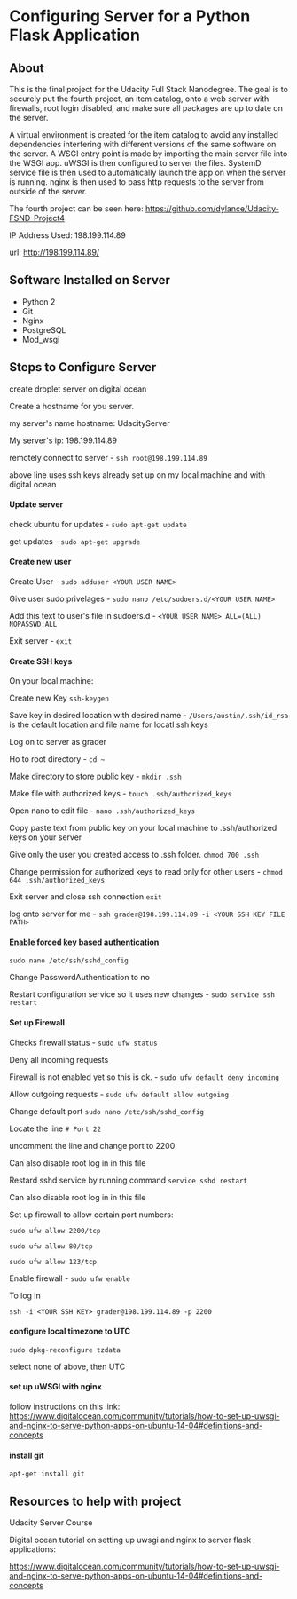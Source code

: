 # Configuring Server for a Python Flask Application

## About

This is the final project for the Udacity Full Stack Nanodegree. The goal
is to securely put the fourth project, an item catalog, onto a web server with firewalls, root login disabled, and make sure all packages are up to date on the server.

A virtual environment is created for the item catalog to avoid any installed dependencies interfering with different versions of the same software on the server. A WSGI entry point is made by importing the main server file into the WSGI app. uWSGI is then configured to server the files. SystemD service file is then used to automatically launch the app on when the server is running. nginx is then used to pass http requests to the server from outside of the server.

The fourth project can be seen here: https://github.com/dylance/Udacity-FSND-Project4

IP Address Used: 198.199.114.89

url: http://198.199.114.89/

## Software Installed on Server

- Python 2
- Git
- Nginx
- PostgreSQL
- Mod_wsgi

## Steps to Configure Server

create droplet server on digital ocean

Create a hostname for you server.

my server's name hostname: UdacityServer

My server's ip: 198.199.114.89

remotely connect to server - `ssh root@198.199.114.89`

above line uses ssh keys already set up on my local machine and with digital ocean

#### Update server

 check ubuntu for updates - `sudo apt-get update`

 get updates - `sudo apt-get upgrade`

#### Create new user

Create User -  `sudo adduser <YOUR USER NAME>`

Give user sudo privelages - `sudo nano /etc/sudoers.d/<YOUR USER NAME>`

Add this text to user's file in sudoers.d -  `<YOUR USER NAME> ALL=(ALL) NOPASSWD:ALL`

Exit server - `exit`

#### Create SSH keys

On your local machine:

Create new Key `ssh-keygen`  

Save key in desired location with desired name - `/Users/austin/.ssh/id_rsa` is the default location and file name for locatl ssh keys

Log on to server as grader  

Ho to root directory - `cd ~`

Make directory to store public key - `mkdir .ssh`

Make file with authorized keys - `touch .ssh/authorized_keys`

Open nano to edit file -  `nano .ssh/authorized_keys`

Copy paste text from public key on your local machine to  .ssh/authorized keys on your server

Give only the user you created access to .ssh folder. `chmod 700 .ssh`

Change permission for authorized keys to read only for other users - `chmod 644 .ssh/authorized_keys`

Exit server and close ssh connection `exit`

log onto server for me -  `ssh grader@198.199.114.89 -i <YOUR SSH KEY FILE PATH>`


#### Enable  forced key based authentication

`sudo nano /etc/ssh/sshd_config`

 Change PasswordAuthentication to no

 Restart configuration service so it uses new changes - `sudo service ssh restart`


#### Set up Firewall


Checks firewall status - `sudo ufw status`

Deny all incoming requests

Firewall is not enabled yet so this is ok. - `sudo ufw default deny incoming`

Allow outgoing requests - `sudo ufw default allow outgoing`

Change default port `sudo nano /etc/ssh/sshd_config`

Locate the line `# Port 22`

uncomment the line and change port to 2200

Can also disable root log in in this file

Restard sshd service by running command `service sshd restart`

Can also disable root log in in this file

Set up firewall to allow certain port numbers:

`sudo ufw allow 2200/tcp`

 `sudo ufw allow 80/tcp`

 `sudo ufw allow 123/tcp`

Enable firewall - `sudo ufw enable`


 To log in

 `ssh -i <YOUR SSH KEY> grader@198.199.114.89 -p 2200`



#### configure local timezone to UTC

 `sudo dpkg-reconfigure tzdata`

 select none of above, then UTC



#### set up uWSGI with nginx

follow instructions on this link:
 https://www.digitalocean.com/community/tutorials/how-to-set-up-uwsgi-and-nginx-to-serve-python-apps-on-ubuntu-14-04#definitions-and-concepts

#### install git

 `apt-get install git`


## Resources to help with project

 Udacity Server Course

Digital ocean tutorial on setting up uwsgi and nginx to server flask applications:

 https://www.digitalocean.com/community/tutorials/how-to-set-up-uwsgi-and-nginx-to-serve-python-apps-on-ubuntu-14-04#definitions-and-concepts
